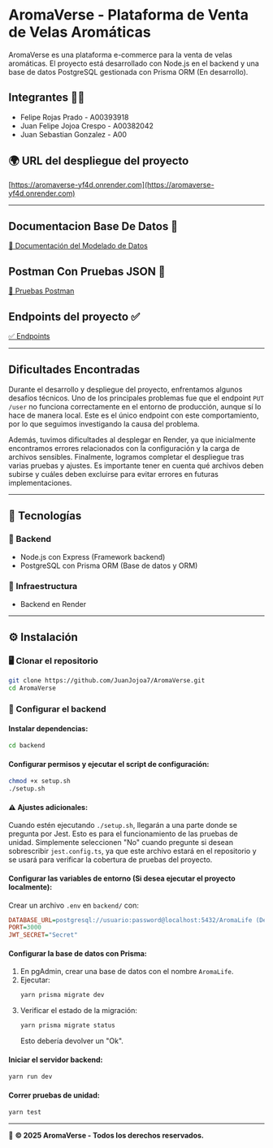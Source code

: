 # AromaVerse - Plataforma de Venta de Velas Aromáticas

AromaVerse es una plataforma e-commerce para la venta de velas aromáticas. El proyecto está desarrollado con Node.js en el backend y una base de datos PostgreSQL gestionada con Prisma ORM (En desarrollo).

## Integrantes 👨‍💻
* Felipe Rojas Prado - A00393918
* Juan Felipe Jojoa Crespo - A00382042
* Juan Sebastian Gonzalez - A00

## 🌍 URL del despliegue del proyecto

[https://aromaverse-yf4d.onrender.com](https://aromaverse-yf4d.onrender.com)

---

## Documentacion Base De Datos 🪪
[📄 Documentación del Modelado de Datos](docs/ModeladoDatos.md)

## Postman Con Pruebas JSON 💊
[🧪 Pruebas Postman](docs/Resources/AromaVerse.postman_collection.json)

## Endpoints del proyecto ✅
[✅ Endpoints](docs/Endpoints.md) 

---

## Dificultades Encontradas  

Durante el desarrollo y despliegue del proyecto, enfrentamos algunos desafíos técnicos. Uno de los principales problemas fue que el endpoint `PUT /user` no funciona correctamente en el entorno de producción, aunque sí lo hace de manera local. Este es el único endpoint con este comportamiento, por lo que seguimos investigando la causa del problema.  

Además, tuvimos dificultades al desplegar en Render, ya que inicialmente encontramos errores relacionados con la configuración y la carga de archivos sensibles. Finalmente, logramos completar el despliegue tras varias pruebas y ajustes. Es importante tener en cuenta qué archivos deben subirse y cuáles deben excluirse para evitar errores en futuras implementaciones.  

---

## 🚀 Tecnologías

### 🔹 Backend
- Node.js con Express (Framework backend)
- PostgreSQL con Prisma ORM (Base de datos y ORM)

### 🔹 Infraestructura
- Backend en Render

---

## ⚙️ Instalación

### 🖥️ Clonar el repositorio
```bash
git clone https://github.com/JuanJojoa7/AromaVerse.git
cd AromaVerse
```

### 🔹 Configurar el backend

#### Instalar dependencias:
```bash
cd backend
```

#### Configurar permisos y ejecutar el script de configuración:
```bash
chmod +x setup.sh
./setup.sh
```

#### ⚠️ Ajustes adicionales:
Cuando estén ejecutando `./setup.sh`, llegarán a una parte donde se pregunta por Jest. Esto es para el funcionamiento de las pruebas de unidad. Simplemente seleccionen "No" cuando pregunte si desean sobrescribir `jest.config.ts`, ya que este archivo estará en el repositorio y se usará para verificar la cobertura de pruebas del proyecto.

#### Configurar las variables de entorno (Si desea ejecutar el proyecto localmente):
Crear un archivo `.env` en `backend/` con:
```ini
DATABASE_URL=postgresql://usuario:password@localhost:5432/AromaLife (Debe inicializar una base de datos localmente Postgre y reemplazar usuario y password)
PORT=3000
JWT_SECRET="Secret"
```

#### Configurar la base de datos con Prisma:
1. En pgAdmin, crear una base de datos con el nombre `AromaLife`.
2. Ejecutar:
   ```bash
   yarn prisma migrate dev
   ```
3. Verificar el estado de la migración:
   ```bash
   yarn prisma migrate status
   ```
   Esto debería devolver un "Ok".

#### Iniciar el servidor backend:
```bash
yarn run dev
```

#### Correr pruebas de unidad:
```bash
yarn test
```
---

📌 **© 2025 AromaVerse - Todos los derechos reservados.**
